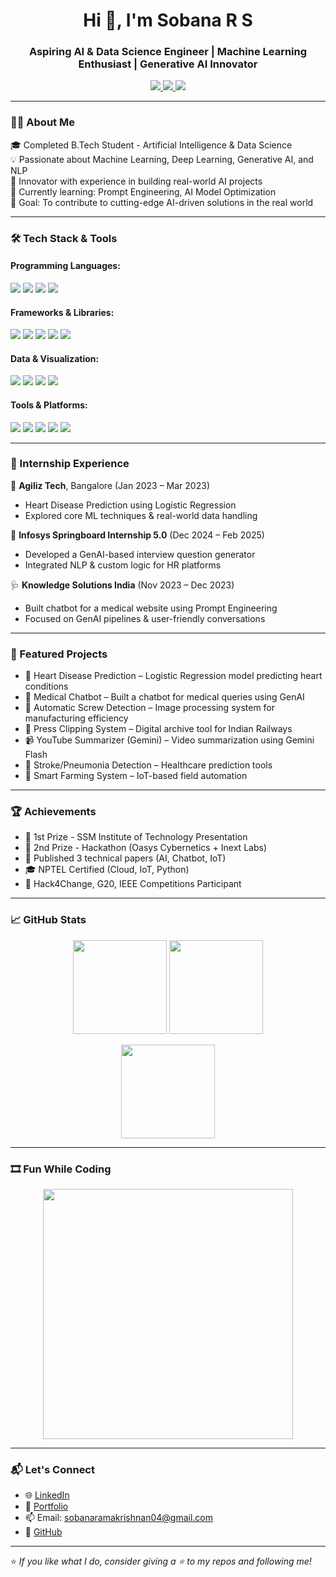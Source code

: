 <h1 align="center">Hi 👋, I'm Sobana R S</h1>
<h3 align="center">Aspiring AI & Data Science Engineer | Machine Learning Enthusiast | Generative AI Innovator</h3>

<p align="center">
  <a href="https://github.com/sobanaramakrishnan">
    <img src="https://img.shields.io/github/followers/sobanaramakrishnan?label=GitHub&style=social" />
  </a>
  <a href="https://www.linkedin.com/in/sobana-r-s-66b726237/">
    <img src="https://img.shields.io/badge/LinkedIn-blue?logo=linkedin&style=flat&link=https://www.linkedin.com/in/sobana-r-s-66b726237/" />
  </a>
  <a href="mailto:sobanaramakrishnan04@gmail.com">
    <img src="https://img.shields.io/badge/Gmail-red?logo=gmail&style=flat" />
  </a>
</p>

---

### 👩‍💻 About Me

🎓 Completed B.Tech Student - Artificial Intelligence & Data Science  
💡 Passionate about Machine Learning, Deep Learning, Generative AI, and NLP  
🔬 Innovator with experience in building real-world AI projects  
🌱 Currently learning: Prompt Engineering, AI Model Optimization  
🎯 Goal: To contribute to cutting-edge AI-driven solutions in the real world

---

### 🛠️ Tech Stack & Tools

#### Programming Languages:
<p>
  <img src="https://img.shields.io/badge/Python-3776AB?style=for-the-badge&logo=python&logoColor=white"/>
  <img src="https://img.shields.io/badge/HTML5-e34c26?style=for-the-badge&logo=html5&logoColor=white"/>
  <img src="https://img.shields.io/badge/CSS3-1572B6?style=for-the-badge&logo=css3&logoColor=white"/>
  <img src="https://img.shields.io/badge/JavaScript-F0DB4F?style=for-the-badge&logo=javascript&logoColor=black"/>
</p>

#### Frameworks & Libraries:
<p>
  <img src="https://img.shields.io/badge/TensorFlow-FF6F00?style=for-the-badge&logo=tensorflow&logoColor=white"/>
  <img src="https://img.shields.io/badge/PyTorch-EE4C2C?style=for-the-badge&logo=pytorch&logoColor=white"/>
  <img src="https://img.shields.io/badge/OpenCV-5C3EE8?style=for-the-badge&logo=opencv&logoColor=white"/>
  <img src="https://img.shields.io/badge/HuggingFace-FFD21F?style=for-the-badge&logo=huggingface&logoColor=black"/>
  <img src="https://img.shields.io/badge/Scikit--Learn-F7931E?style=for-the-badge&logo=scikit-learn&logoColor=white"/>
</p>

#### Data & Visualization:
<p>
  <img src="https://img.shields.io/badge/Pandas-150458?style=for-the-badge&logo=pandas&logoColor=white"/>
  <img src="https://img.shields.io/badge/NumPy-013243?style=for-the-badge&logo=numpy&logoColor=white"/>
  <img src="https://img.shields.io/badge/Matplotlib-008080?style=for-the-badge&logo=matplotlib&logoColor=white"/>
  <img src="https://img.shields.io/badge/Power%20BI-F2C811?style=for-the-badge&logo=powerbi&logoColor=black"/>
</p>

#### Tools & Platforms:
<p>
  <img src="https://img.shields.io/badge/Git-F05032?style=for-the-badge&logo=git&logoColor=white"/>
  <img src="https://img.shields.io/badge/GitHub-181717?style=for-the-badge&logo=github&logoColor=white"/>
  <img src="https://img.shields.io/badge/MySQL-4479A1?style=for-the-badge&logo=mysql&logoColor=white"/>
  <img src="https://img.shields.io/badge/VS%20Code-007ACC?style=for-the-badge&logo=visual-studio-code&logoColor=white"/>
  <img src="https://img.shields.io/badge/Canva-00C4CC?style=for-the-badge&logo=canva&logoColor=white"/>
</p>

---

### 💼 Internship Experience

🧠 **Agiliz Tech**, Bangalore (Jan 2023 – Mar 2023)  
- Heart Disease Prediction using Logistic Regression  
- Explored core ML techniques & real-world data handling

🤖 **Infosys Springboard Internship 5.0** (Dec 2024 – Feb 2025)  
- Developed a GenAI-based interview question generator  
- Integrated NLP & custom logic for HR platforms

🩺 **Knowledge Solutions India** (Nov 2023 – Dec 2023)  
- Built chatbot for a medical website using Prompt Engineering  
- Focused on GenAI pipelines & user-friendly conversations


---
### 🌟 Featured Projects

- 💓 Heart Disease Prediction – Logistic Regression model predicting heart conditions  
- 🤖 Medical Chatbot – Built a chatbot for medical queries using GenAI  
- 🔧 Automatic Screw Detection – Image processing system for manufacturing efficiency  
- 📰 Press Clipping System – Digital archive tool for Indian Railways  
- 📹 YouTube Summarizer (Gemini) – Video summarization using Gemini Flash  
- 🧠 Stroke/Pneumonia Detection – Healthcare prediction tools  
- 🌾 Smart Farming System – IoT-based field automation

---

### 🏆 Achievements

- 🥇 1st Prize - SSM Institute of Technology Presentation  
- 🥈 2nd Prize - Hackathon (Oasys Cybernetics + Inext Labs)  
- 📜 Published 3 technical papers (AI, Chatbot, IoT)  
- 🎓 NPTEL Certified (Cloud, IoT, Python)  
- 🚀 Hack4Change, G20, IEEE Competitions Participant

---

### 📈 GitHub Stats

<p align="center">
  <img src="https://github-readme-stats.vercel.app/api?username=sobanaramakrishnan&show_icons=true&theme=radical" height="150"/>
  <img src="https://github-readme-streak-stats.herokuapp.com/?user=sobanaramakrishnan&theme=radical" height="150"/>
</p>

<p align="center">
  <img src="https://github-readme-stats.vercel.app/api/top-langs/?username=sobanaramakrishnan&layout=compact&theme=radical" height="150"/>
</p>

---
### 🎞️ Fun While Coding

<p align="center">
  <img src="https://media.giphy.com/media/coxQHKASG60HrHtvkt/giphy.gif" width="400" />
</p>


---

### 📬 Let's Connect

- 🌐 [LinkedIn](https://www.linkedin.com/in/sobana-r-s-66b726237/)
- 💼 [Portfolio](https://lnkd.in/gAqJpjDn)
- 📫 Email: sobanaramakrishnan04@gmail.com
- 🐙 [GitHub](https://github.com/sobanaramakrishnan)

---

⭐ *If you like what I do, consider giving a ⭐ to my repos and following me!*
